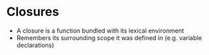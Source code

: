 # Closures

<v-clicks>

* A closure is a function bundled with its lexical environment
* Remembers its surrounding scope it was defined in (e.g. variable declarations)

</v-clicks>
